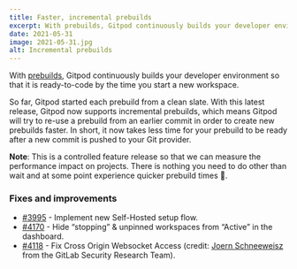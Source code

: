 ```yaml
---
title: Faster, incremental prebuilds
excerpt: With prebuilds, Gitpod continuously builds your developer environment so that it is ready-to-code by the time you start a new workspace. So far, Gitpod started each prebuild from a clean slate. With this latest release, Gitpod now supports incremental prebuilds.
date: 2021-05-31
image: 2021-05-31.jpg
alt: Incremental prebuilds
---
```


<script>
  import Contributors from "$lib/components/changelog/contributors.svelte";
</script>

With [prebuilds](docs/configure/projects/prebuilds), Gitpod continuously builds your developer environment so that it is ready-to-code by the time you start a new workspace.

So far, Gitpod started each prebuild from a clean slate. With this latest release, Gitpod now supports incremental prebuilds, which means Gitpod will try to re-use a prebuild from an earlier commit in order to create new prebuilds faster. In short, it now takes less time for your prebuild to be ready after a new commit is pushed to your Git provider.

**Note**: This is a controlled feature release so that we can measure the performance impact on projects. There is nothing you need to do other than wait and at some point experience quicker prebuild times 🚀.

### Fixes and improvements

- [#3995](https://github.com/gitpod-io/gitpod/pull/3995) - Implement new Self-Hosted setup flow.
- [#4170](https://github.com/gitpod-io/gitpod/pull/4170) - Hide “stopping” & unpinned workspaces from “Active” in the dashboard.
- [#4118](https://github.com/gitpod-io/gitpod/pull/4118) - Fix Cross Origin Websocket Access (credit: [Joern Schneeweisz](https://gitlab.com/joernchen) from the GitLab Security Research Team).

<p><Contributors usernames="jankeromnes,svenefftinge,csweichel,AlexTugarev,gtsiolis,geropl" /></p>
